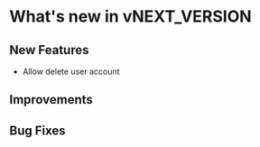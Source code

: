 # What's new in vNEXT_VERSION

## New Features

- Allow delete user account

## Improvements

## Bug Fixes
